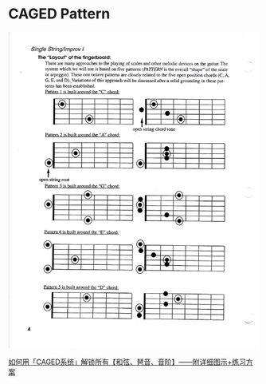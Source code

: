 # CAGED Pattern

![](../images/CAGED.jpeg)

[如何用「CAGED系统」解锁所有【和弦、琶音、音阶】——附详细图示+练习方案](https://zhuanlan.zhihu.com/p/476222589)
